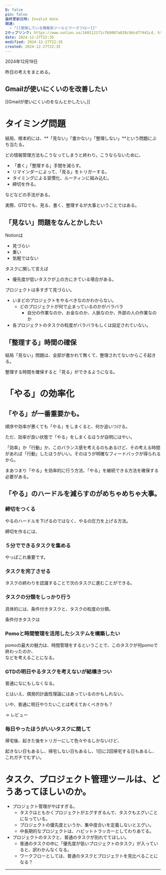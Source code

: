 ```yaml
---
Q: false
pin: false
最終更新日時: Invalid date
関連:
  - "[[使用している情報系ツールとワークフロー]]"
2ホップリンク: https://www.notion.so/1601121f1cf68007a838c9dcd7f441cd, https://www.notion.so/1611121f1cf6809fbcf4fdd9a96984d5, https://www.notion.so/395f80c6ad3f4fc490e8aedbfb937038, https://www.notion.so/4abe4d76bc3045c2b974a389849c6ff8, https://www.notion.so/9e149cc4e75744ba8873064637fa9099
date: 2024-12-27T22:35
modified: 2024-12-27T22:35
created: 2024-12-27T22:35
---
```

2024年12月19日

昨日の考えをまとめる。

  

## Gmailが使いにくいのを改善したい

[[Gmailが使いにくいのをなんとかしたい。]]

  

  

# タイミング問題

結局、根本的には、**「見ない」「書かない」「整理しない」**という問題にぶち当たる。

どの情報管理方法もこうなってしまうと終わり。こうならないために、

- 「書く」「整理する」手間を減らす。
- リマインダーによって、「見る」をトリガーする。
- タイミングによる習慣化、ルーティンに組み込む。
- 締切を作る。

などなどの手法がある。

実際、GTDでも、見る、書く、整理するが大事ということではある。

  

## 「見ない」問題をなんとかしたい

Notionは

- 見づらい
- 重い
- 気軽ではない

  

タスクに関して言えば

- 優先度が低いタスクが上の方にきている場合がある。

  

プロジェクトは多すぎて見づらい。

- いまどのプロジェクトをやるべきなのかわからない。
    - どのプロジェクトが何で止まっているのかがバラバラ
        - 自分の作業なのか、お金なのか、人脈なのか、外部の人の作業なのか
- 各プロジェクトのタスクの粒度がバラバラもしくは設定されていない。

## 「整理する」時間の確保

結局「見ない」問題は、全部が書かれて無くて、整理されてないからこそ起きる。

整理する時間を確保すると「見る」ができるようになる。

  

# 「やる」の効率化

## 「やる」が一番重要かも。

順序や効率が悪くても「やる」をしまくると、何か追いつける。

ただ、効率が良い状態で「やる」をしまくるほうが自明にはやい。

「効率」か「行動」か、このバランス感を考えるのもあるけど、その考える時間があれば「行動」したほうがいい。そのほうが明確なフィードバックが得られるから。

まあつまり「やる」を効率的に行う方法、「やる」を継続できる方法を確保する必要がある。

## 「やる」のハードルを減らすのがめちゃめちゃ大事。

### 締切をつくる

やるのハードルを下げるのではなく、やるの圧力を上げる方法。

締切を作るには、

### ５分でできるタスクを集める

やっぱこれ重要です。

### タスクを完了させる

タスクの終わりを認識することで次のタスクに進むことができる。

### タスクの分類をしっかり行う

具体的には、条件付きタスクと、タスクの粒度の分類。

条件付きタスクは

### Pomoと時間管理を活用したシステムを構築したい

pomoの最大の魅力は、時間管理をするということで、このタスクが何pomoで終わったのか、  
などを考えることになる。  

  

### GTDの明日やるタスクを考えないが結構きつい

普通になにもしなくなる。

とはいえ、偶発的計画性理論にはあっているのかもしれない。

いや、普通に明日やりたいことは考えておくべきかも？

→ レビュー

  

### 毎日やったほうがいいタスクに関して

帰宅後、起きた後をトリガーにして色々やるしかないけど、

起きない日もあるし、帰宅しない日もあるし、1日に2回帰宅する日もあるし、  
これガチでむずい。  

  

  

# タスク、プロジェクト管理ツールは、どうあってほしいのか。

  

- プロジェクト管理がやばすぎる。
    - タスクはともかくプロジェクトがエグすぎるんで、タスクもエグいことになっている。
    - プロジェクトの優先度というか、集中度合いを定義しないとエグい。
    - 中長期的なプロジェクトは、ハビットトラッカーとしてわりあてる。
- プロジェクトのタスクと、普通のタスクが別れててほしい。
    - 普通のタスクの中に「優先度が低いプロジェクトのタスク」が入っていると、訳わかんなくなる。
    - ワークフローとしては、普通のタスクとプロジェクトを見比べることになる？

  

  

  

---
